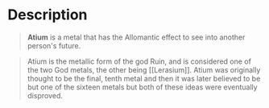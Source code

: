 # Description 
>**Atium** is a metal that has the Allomantic effect to see into another person's future.

>Atium is the metallic form of the god Ruin, and is considered one of the two God metals, the other being [[Lerasium]]. Atium was originally thought to be the final, tenth metal and then it was later believed to be but one of the sixteen metals but both of these ideas were eventually disproved.